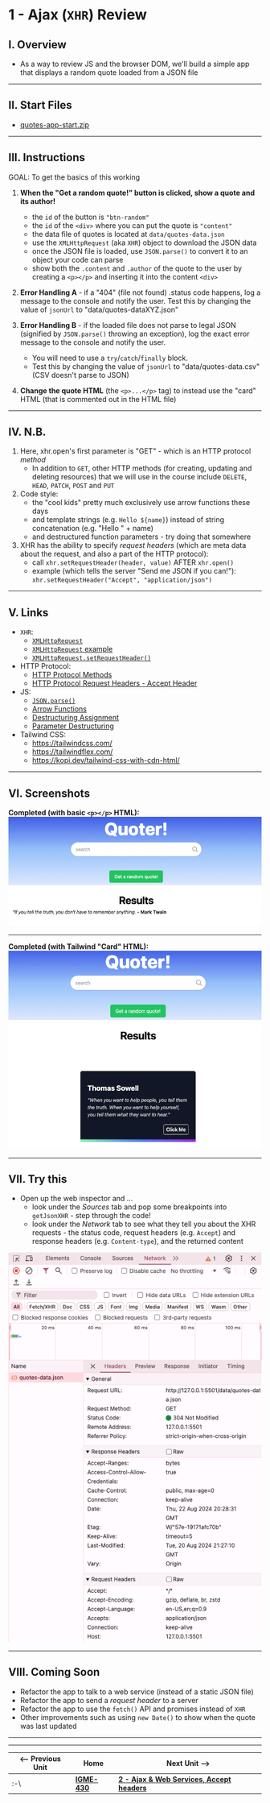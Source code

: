# 1 - Ajax (`XHR`) Review

## I. Overview

- As a way to review JS and the browser DOM, we'll build a simple app that displays a random quote loaded from a JSON file

---

## II. Start Files

- [quotes-app-start.zip](_files/quotes-app-start.zip)

---

## III. Instructions
GOAL: To get the basics of this working
1. **When the "Get a random quote!" button is clicked, show a quote and its author!**
    - the `id` of the button is `"btn-random"`
    - the `id` of the `<div>` where you can put the quote is `"content"`
    - the data file of quotes is located at `data/quotes-data.json`
    - use the `XMLHttpRequest` (aka `XHR`) object to download the JSON data
    - once the JSON file is loaded, use `JSON.parse()` to convert it to an object your code can parse
    - show both the `.content` and `.author` of the quote to the user by creating a `<p></p>` and inserting it into the content `<div>`

2. **Error Handling A** - if a "404" (file not found) .status code happens, log a message to the console and notify the user.
Test this by changing the value of `jsonUrl` to "data/quotes-dataXYZ.json"

3. **Error Handling B** - if the loaded file does not parse to legal JSON (signified by `JSON.parse()` throwing an exception), log the exact error message to the console and notify the user.
    - You will need to use a `try`/`catch`/`finally` block.
    - Test this by changing the value of `jsonUrl` to "data/quotes-data.csv" (CSV doesn't parse to JSON)

4. **Change the quote HTML** (the `<p>...</p>` tag) to instead use the "card" HTML (that is commented out in the HTML file)

---

## IV. N.B.

1. Here, xhr.open's first parameter is "GET" - which is an HTTP protocol *method*
    - In addition to `GET`, other HTTP methods (for creating, updating and deleting resources) that we will use in the course include `DELETE`, `HEAD`, `PATCH`, `POST` and `PUT`
2. Code style:
    - the "cool kids" pretty much exclusively use arrow functions these days
    - and template strings  (e.g. `Hello ${name}`) instead of string concatenation (e.g. "Hello " + name)
    - and destructured function parameters - try doing that somewhere
3. XHR has the ability to specify *request headers* (which are meta data about the request, and also a part of the HTTP protocol):
    - call `xhr.setRequestHeader(header, value)` AFTER `xhr.open()`
    - example (which tells the server "Send me JSON if you can!"): `xhr.setRequestHeader("Accept", "application/json")`
  
---

## V. Links
- `XHR`:
  - [`XMLHttpRequest`](https://developer.mozilla.org/en-US/docs/Web/API/XMLHttpRequest/)
  - [`XMLHttpRequest` example](https://flaviocopes.com/xhr/#an-example-xhr-request)
  - [`XMLHttpRequest.setRequestHeader()`](https://developer.mozilla.org/en-US/docs/Web/API/XMLHttpRequest/setRequestHeader)
- HTTP Protocol:
  - [HTTP Protocol Methods](https://developer.mozilla.org/en-US/docs/Web/HTTP/Methods)
  - [HTTP Protocol Request Headers - Accept Header](https://developer.mozilla.org/en-US/docs/Web/HTTP/Headers/Accept)
- JS:
  - [`JSON.parse()`](https://developer.mozilla.org/en-US/docs/Web/JavaScript/Reference/Global_Objects/JSON/parse)
  - [Arrow Functions](https://developer.mozilla.org/en-US/docs/Web/JavaScript/Reference/Functions/Arrow_functions)
  - [Destructuring Assignment](https://developer.mozilla.org/en-US/docs/Web/JavaScript/Reference/Operators/Destructuring_assignment)
  - [Parameter Destructuring](https://www.geeksforgeeks.org/parameter-destructuring/)
- Tailwind CSS:
  - https://tailwindcss.com/
  - https://tailwindflex.com/
  - https://kopi.dev/tailwind-css-with-cdn-html/
 
---

## VI. Screenshots

**Completed (with basic `<p></p>` HTML):**
![screenshot](_images/quotes-app-1.png)

---

**Completed (with Tailwind "Card" HTML):**
![screenshot](_images/quotes-app-2.png)

---

## VII. Try this
- Open up the web inspector and ...
  - look under the *Sources* tab and pop some breakpoints into `getJsonXHR` - step through the code!
  - look under the *Network* tab to see what they tell you about the XHR requests - the status code, request headers (e.g. `Accept`) and response headers (e.g. `Content-type`), and the returned content 

![screenshot](_images/quotes-app-3.png)

---

## VIII. Coming Soon
- Refactor the app to talk to a web service (instead of a static JSON file)
- Refactor the app to send a *request header* to a server
- Refactor the app to use the `fetch()` API and promises instead of `XHR`
- Other improvements such as using `new Date()` to show when the quote was last updated

---
---

| <-- Previous Unit | Home | Next Unit -->
| --- | --- | --- 
|   :-\  |  [**IGME-430**](../) | [**2 - Ajax & Web Services, Accept headers**](2-ajax-web-services-accept-headers.md)
